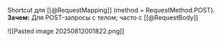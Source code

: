 Shortcut для [[@RequestMapping]] (method = RequestMethod.POST). **Зачем:** Для POST-запросы с телом; часто с [[@RequestBody]]

![[Pasted image 20250812001822.png]]
